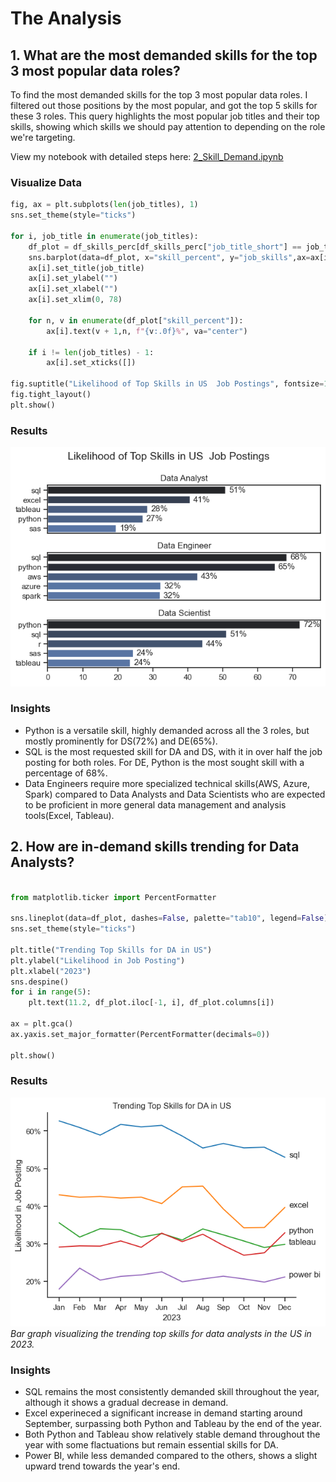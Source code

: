 # The Analysis

## 1. What are the most demanded skills for the top 3 most popular data roles?

To find the most demanded skills for the top 3 most popular data roles. I filtered out those positions by the most popular, and got the top 5 skills for these 3 roles. This query highlights the most popular job titles and their top skills, showing which skills we should pay attention to depending on the role we're targeting.

View my notebook with detailed steps here:
[2_Skill_Demand.ipynb](3_Project/2_Skill_Demand.ipynb)

### Visualize Data

```python
fig, ax = plt.subplots(len(job_titles), 1)
sns.set_theme(style="ticks")

for i, job_title in enumerate(job_titles):
    df_plot = df_skills_perc[df_skills_perc["job_title_short"] == job_title].head(5)
    sns.barplot(data=df_plot, x="skill_percent", y="job_skills",ax=ax[i], hue="skill_count", palette="dark:b_r" , legend=False)
    ax[i].set_title(job_title)
    ax[i].set_ylabel("")
    ax[i].set_xlabel("")
    ax[i].set_xlim(0, 78)
    
    for n, v in enumerate(df_plot["skill_percent"]):
        ax[i].text(v + 1,n, f"{v:.0f}%", va="center")

    if i != len(job_titles) - 1:
        ax[i].set_xticks([])

fig.suptitle("Likelihood of Top Skills in US  Job Postings", fontsize=15)
fig.tight_layout()
plt.show()
```

### Results

![Visualization of Top Skills](3_Project/Images/top_skills.png)

### Insights

- Python is a versatile skill, highly demanded across all the 3 roles, but mostly prominently for DS(72%) and DE(65%).
- SQL is the most requested skill for DA and DS, with it in over half the job posting for both roles. For DE, Python is the most sought skill with a percentage of 68%.
-  Data Engineers require more specialized technical skills(AWS, Azure, Spark) compared to Data Analysts and Data Scientists who are expected to be proficient in more general data management and analysis tools(Excel, Tableau).

## 2. How are in-demand skills trending for Data Analysts?

```python

from matplotlib.ticker import PercentFormatter

sns.lineplot(data=df_plot, dashes=False, palette="tab10", legend=False)
sns.set_theme(style="ticks")

plt.title("Trending Top Skills for DA in US")
plt.ylabel("Likelihood in Job Posting")
plt.xlabel("2023")
sns.despine()
for i in range(5):
    plt.text(11.2, df_plot.iloc[-1, i], df_plot.columns[i])

ax = plt.gca()
ax.yaxis.set_major_formatter(PercentFormatter(decimals=0))

plt.show()
```

### Results
![Trending Top Skills for DA in US](3_Project/Images/Trending_skills.png)
*Bar graph visualizing the trending top skills for data analysts in the US in 2023.*

### Insights
- SQL remains the most consistently demanded skill throughout the year, although it shows a gradual decrease in demand.
- Excel experineced a significant increase in demand starting around September, surpassing both Python and Tableau by the end of the year.
- Both Python and Tableau show relatively stable demand throughout the year with some flactuations but remain essential skills for DA.
- Power BI, while less demanded compared to the others, shows a slight upward trend towards the year's end. 